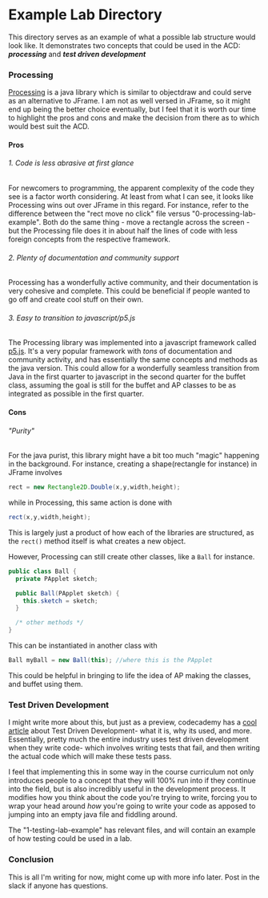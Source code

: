 # Example Lab Directory

This directory serves as an example of what a possible lab structure would look like. It demonstrates two concepts that could be used in the ACD: __*processing*__ and __*test driven development*__

### Processing

[Processing](https://processing.org/) is a java library which is similar to objectdraw and could serve as an alternative to JFrame. I am not as well versed in JFrame, so it might end up being the better choice eventually, but I feel that it is worth our time to highlight the pros and cons and make the decision from there as to which would best suit the ACD.

#### Pros

###### 1. Code is less abrasive at first glance

  For newcomers to programming, the apparent complexity of the code they see is a factor worth considering. At least from what I can see, it looks like Processing wins out over JFrame in this regard. For instance, refer to the difference between the "rect move no click" file versus "0-processing-lab-example". Both do the same thing - move a rectangle across the screen - but the Processing file does it in about half the lines of code with less foreign concepts from the respective framework.

###### 2. Plenty of documentation and community support

  Processing has a wonderfully active community, and their documentation is very cohesive and complete. This could be beneficial if people wanted to go off and create cool stuff on their own.

###### 3. Easy to transition to javascript/p5.js

  The Processing library was implemented into a javascript framework called [p5.js](https://p5js.org/). It's a very popular framework with *tons* of documentation and community activity, and has essentially the same concepts and methods as the java version. This could allow for a wonderfully seamless transition from Java in the first quarter to javascript in the second quarter for the buffet class, assuming the goal is still for the buffet and AP classes to be as integrated as possible in the first quarter.

#### Cons

###### "Purity"

  For the java purist, this library might have a bit too much "magic" happening in the background. For instance, creating a shape(rectangle for instance) in JFrame involves

  ```java
  rect = new Rectangle2D.Double(x,y,width,height);
  ```

  while in Processing, this same action is done with

  ```java
  rect(x,y,width,height);
  ```

  This is largely just a product of how each of the libraries are structured, as the `rect()` method itself is what creates a new object.

  However, Processing can still create other classes, like a `Ball` for instance.

  ```java
  public class Ball {
    private PApplet sketch;

    public Ball(PApplet sketch) {
      this.sketch = sketch;
    }

    /* other methods */
  }
  ```

  This can be instantiated in another class with

  ```java
  Ball myBall = new Ball(this); //where this is the PApplet
  ```

  This could be helpful in bringing to life the idea of AP making the classes, and buffet using them.

### Test Driven Development

I might write more about this, but just as a preview, codecademy has a [cool article](https://news.codecademy.com/test-driven-development/) about Test Driven Development- what it is, why its used, and more. Essentially, pretty much the entire industry uses test driven development when they write code- which involves writing tests that fail, and then writing the actual code which will make these tests pass.

I feel that implementing this in some way in the course curriculum not only introduces people to a concept that they will 100% run into if they continue into the field, but is also incredibly useful in the development process. It modifies how you think about the code you're trying to write, forcing you to wrap your head around *how* you're going to write your code as apposed to jumping into an empty java file and fiddling around.

The "1-testing-lab-example" has relevant files, and will contain an example of how testing could be used in a lab.

### Conclusion

This is all I'm writing for now, might come up with more info later. Post in the slack if anyone has questions.
